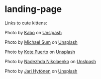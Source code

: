 # landing-page

Links to cute kittens:

Photo by [Kabo](https://unsplash.com/@kabofoods?utm_source=unsplash&utm_medium=referral&utm_content=creditCopyText) on [Unslpash](https://unsplash.com/s/photos/cat?utm_source=unsplash&utm_medium=referral&utm_content=creditCopyText)

Photo by [Michael Sum](https://unsplash.com/es/@michaelsum1228?utm_source=unsplash&utm_medium=referral&utm_content=creditCopyText) on [Unsplash](https://unsplash.com/s/photos/cat?utm_source=unsplash&utm_medium=referral&utm_content=creditCopyText)

Photo by [Kote Puerto](https://unsplash.com/@kotecinho?utm_source=unsplash&utm_medium=referral&utm_content=creditCopyText) on [Unsplash](https://unsplash.com/s/photos/cat?utm_source=unsplash&utm_medium=referral&utm_content=creditCopyText)

Photo by [Nadezhda Nikolaenko](https://unsplash.com/@nklnkn?utm_source=unsplash&utm_medium=referral&utm_content=creditCopyText) on [Unslpash](https://unsplash.com/s/photos/cat?utm_source=unsplash&utm_medium=referral&utm_content=creditCopyText)

Photo by [Jari Hytönen](https://unsplash.com/@jarispics?utm_source=unsplash&utm_medium=referral&utm_content=creditCopyText) on [Unsplash](https://unsplash.com/s/photos/cat?utm_source=unsplash&utm_medium=referral&utm_content=creditCopyText)